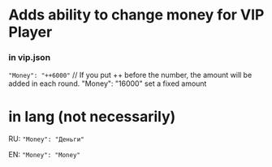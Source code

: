 # Adds ability to change money for VIP Player

### in vip.json
`"Money": "++6000"` // If you put ++ before the number, the amount will be added in each round. "Money": "16000" set a fixed amount

# in lang (not necessarily)

RU: `"Money": "Деньги"`

EN: `"Money": "Money"`